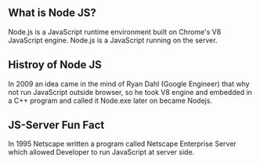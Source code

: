 ## What is Node JS?
Node.js is a JavaScript runtime environment built on Chrome's V8 JavaScript engine.
Node.js is a JavaScript running on the server.

## Histroy of Node JS
In 2009 an idea came in the mind of Ryan Dahl (Google Engineer) that why not run JavaScript outside browser, so he took V8 engine and embedded in a C++ program and called it Node.exe later on became Nodejs.

## JS-Server Fun Fact
In 1995 Netscape written a program called Netscape Enterprise Server which allowed Developer to run JavaScript at server side.